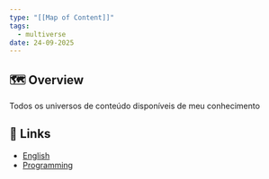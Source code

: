 ```yaml
---
type: "[[Map of Content]]"
tags:
  - multiverse
date: 24-09-2025
---
```

## 🗺️ Overview
Todos os universos de conteúdo disponíveis de meu conhecimento
##  📂 Links
- [English](English/__index.md)
- [Programming](Programming/__index.md)